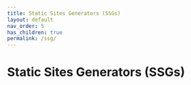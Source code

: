 ```yaml
---
title: Static Sites Generators (SSGs)
layout: default
nav_order: 5
has_children: true
permalink: /ssg/
---
```


# Static Sites Generators (SSGs)
